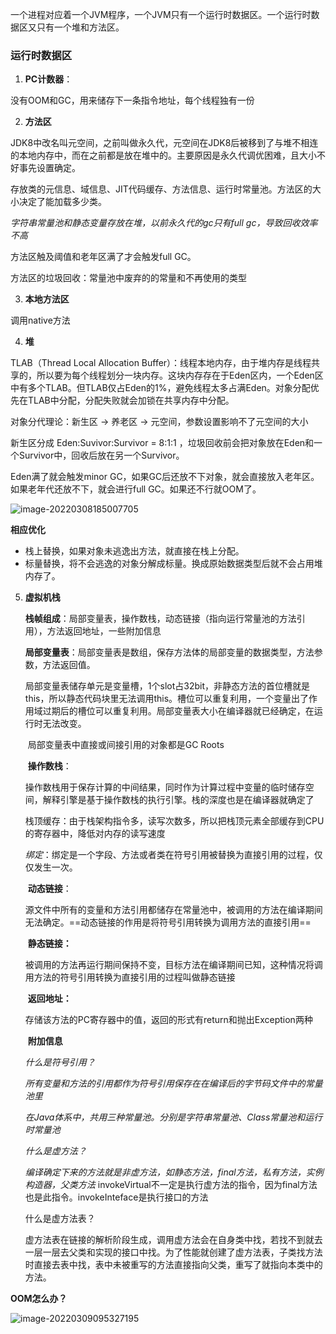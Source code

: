 一个进程对应着一个JVM程序，一个JVM只有一个运行时数据区。一个运行时数据区又只有一个堆和方法区。

### 运行时数据区

1. **PC计数器**：

没有OOM和GC，用来储存下一条指令地址，每个线程独有一份

2. **方法区**

JDK8中改名叫元空间，之前叫做永久代，元空间在JDK8后被移到了与堆不相连的本地内存中，而在之前都是放在堆中的。主要原因是永久代调优困难，且大小不好事先设置确定。

存放类的元信息、域信息、JIT代码缓存、方法信息、运行时常量池。方法区的大小决定了能加载多少类。

*字符串常量池和静态变量存放在堆，以前永久代的gc只有full gc，导致回收效率不高*

方法区触及阈值和老年区满了才会触发full GC。

方法区的垃圾回收：常量池中废弃的的常量和不再使用的类型

3. **本地方法区**

调用native方法

4. **堆**

TLAB（Thread Local Allocation Buffer）：线程本地内存，由于堆内存是线程共享的，所以要为每个线程划分一块内存。这块内存存在于Eden区内，一个Eden区中有多个TLAB。但TLAB仅占Eden的1%，避免线程太多占满Eden。对象分配优先在TLAB中分配，分配失败就会加锁在共享内存中分配。

对象分代理论：新生区 -> 养老区 -> 元空间，参数设置影响不了元空间的大小

新生区分成 Eden:Suvivor:Survivor = 8:1:1 ，垃圾回收前会把对象放在Eden和一个Survivor中，回收后放在另一个Survivor。

Eden满了就会触发minor GC，如果GC后还放不下对象，就会直接放入老年区。如果老年代还放不下，就会进行full GC。如果还不行就OOM了。

![image-20220308185007705](E:\学习笔记\typora\img\image-20220308185007705.png)

**相应优化**

- 栈上替换，如果对象未逃逸出方法，就直接在栈上分配。
- 标量替换，将不会逃逸的对象分解成标量。换成原始数据类型后就不会占用堆内存了。

5. **虚拟机栈**

   **栈帧组成**：局部变量表，操作数栈，动态链接（指向运行常量池的方法引用），方法返回地址，一些附加信息

   ​	**局部变量表**：局部变量表是数组，保存方法体的局部变量的数据类型，方法参数，方法返回值。

   ​	局部变量表储存单元是变量槽，1个slot占32bit，非静态方法的首位槽就是this，所以静态代码块里无法调用this。槽位可以重复利用，一个变量出了作用域过期后的槽位可以重复利用。局部变量表大小在编译器就已经确定，在运行时无法改变。

   ​	局部变量表中直接或间接引用的对象都是GC Roots

   ​	**操作数栈**：

   ​	操作数栈用于保存计算的中间结果，同时作为计算过程中变量的临时储存空间，解释引擎是基于操作数栈的执行引擎。栈的深度也是在编译器就确定了

   ​	栈顶缓存：由于栈架构指令多，读写次数多，所以把栈顶元素全部缓存到CPU的寄存器中，降低对内存的读写速度

   ​	*绑定*：绑定是一个字段、方法或者类在符号引用被替换为直接引用的过程，仅仅发生一次。

   ​	**动态链接**：

   ​	源文件中所有的变量和方法引用都储存在常量池中，被调用的方法在编译期间无法确定。==动态链接的作用是将符号引用转换为调用方法的直接引用==

   ​	**静态链接：**

   ​	被调用的方法再运行期间保持不变，目标方法在编译期间已知，这种情况将调用方法的符号引用转换为直接引用的过程叫做静态链接

   ​	**返回地址：**

   ​	存储该方法的PC寄存器中的值，返回的形式有return和抛出Exception两种

   ​	**附加信息**

   *什么是符号引用？*

   *所有变量和方法的引用都作为符号引用保存在在编译后的字节码文件中的常量池里*

   *在Java体系中，共用三种常量池。分别是字符串常量池、Class常量池和运行时常量池*

   *什么是虚方法？*

   *编译确定下来的方法就是非虚方法，如静态方法，final方法，私有方法，实例构造器，父类方法*
   invokeVirtual不一定是执行虚方法的指令，因为final方法也是此指令。invokeInteface是执行接口的方法

   什么是虚方法表？

   虚方法表在链接的解析阶段生成，调用虚方法会在自身类中找，若找不到就去一层一层去父类和实现的接口中找。为了性能就创建了虚方法表，子类找方法时直接去表中找，表中未被重写的方法直接指向父类，重写了就指向本类中的方法。

**OOM怎么办？**

![image-20220309095327195](E:\学习笔记\typora\img\image-20220309095327195.png)



